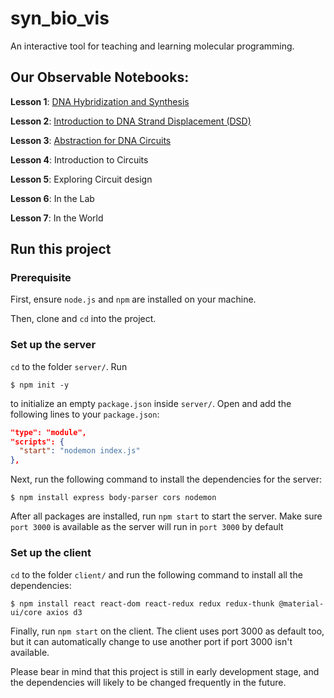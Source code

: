 # syn_bio_vis
An interactive tool for teaching and learning molecular programming.

## Our Observable Notebooks:

**Lesson 1**: [DNA Hybridization and Synthesis](https://observablehq.com/@sborje/lesson-1-dna-hybridization-and-synthesis)

**Lesson 2**: [Introduction to DNA Strand Displacement (DSD)](https://observablehq.com/@jasonhof/lesson-2-introduction-to-dna-strand-displacement-dsd)

**Lesson 3**: [Abstraction for DNA Circuits](https://observablehq.com/@jasonhof/lesson-3-abstraction-for-dna-circuits)

**Lesson 4**: Introduction to Circuits

**Lesson 5**: Exploring Circuit design

**Lesson 6**: In the Lab

**Lesson 7**: In the World

## Run this project

### Prerequisite

First, ensure `node.js` and `npm` are installed on your machine.

Then, clone and `cd` into the project.

### Set up the server

`cd` to the folder `server/`. Run
```shell
$ npm init -y
```
to initialize an empty `package.json` inside `server/`. Open and add the following lines to
your `package.json`:

```json
"type": "module",
"scripts": {
  "start": "nodemon index.js"
},
```

Next, run the following command to install the dependencies for the server:
```shell
$ npm install express body-parser cors nodemon
```
After all packages are installed,
run `npm start` to start the server. Make sure `port 3000` is available as
the server will run in `port 3000` by default

### Set up the client

`cd` to the folder `client/` and run the following command to install all
the dependencies:
```shell
$ npm install react react-dom react-redux redux redux-thunk @material-ui/core axios d3
```
Finally, run `npm start` on the client. The client uses port 3000 as default
too, but it can automatically change to use another port if port 3000 isn't
available.

Please bear in mind that this project is still in early development stage, and
the dependencies will likely to be changed frequently in the future.

